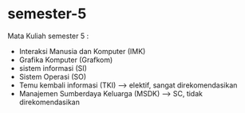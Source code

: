 # semester-5
Mata Kuliah semester 5 :
- Interaksi Manusia dan Komputer (IMK)
- Grafika Komputer (Grafkom)
- sistem informasi (SI)
- Sistem Operasi (SO)
- Temu kembali informasi (TKI) --> elektif, sangat direkomendasikan
- Manajemen Sumberdaya Keluarga (MSDK) --> SC, tidak direkomendasikan

